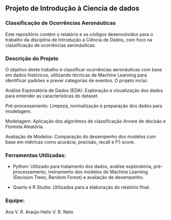 ## Projeto de Introdução à Ciencia de dados

### Classificação de Ocorrências Aeronáuticas
Este repositório contém o relatório e os códigos desenvolvidos para o trabalho da disciplina de Introdução à Ciência de Dados, com foco na classificação de ocorrências aeronáuticas.

### Descrição do Projeto
O objetivo deste trabalho é classificar ocorrências aeronáuticas com base em dados históricos, utilizando técnicas de Machine Learning para identificar padrões e prever categorias de eventos. O projeto inclui:

Análise Exploratória de Dados (EDA): Exploração e visualização dos dados para entender as características do dataset.

Pré-processamento: Limpeza, normalização e preparação dos dados para modelagem.

Modelagem: Aplicação dos algoritmos de classificação Arvore de decisão e Floresta Aleatória.

Avaliação de Modelos: Comparação do desempenho dos modelos com base em métricas como acurácia, precisão, recall e F1-score.

### Ferramentas Utilizadas: 

- Python: Utilizado para tratamento dos dados, análise exploratória, pré-processamento, treinamento dos modelos de Machine Learning (Decision Trees, Random Forest) e avaliação de desempenho.

- Quarto e R Studio: Utilizados para a elaboração do relatório final.

### Equipe:
Ana V. R. Araújo
Helio V. R. Neto
